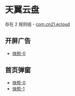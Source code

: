 # 天翼云盘

存在 2 规则组 - [com.cn21.ecloud](/src/apps/com.cn21.ecloud.ts)

## 开屏广告

- [快照-0](https://i.gkd.li/import/import/12865351)

## 首页弹窗

- [快照-0](https://i.gkd.li/import/import/12865481)
- [快照-1](https://i.gkd.li/import/import/12865488)
